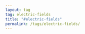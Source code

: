 ```yaml
---
layout: tag
tag: electric-fields
title: "#electric-fields"
permalink: /tags/electric-fields/
---
```

